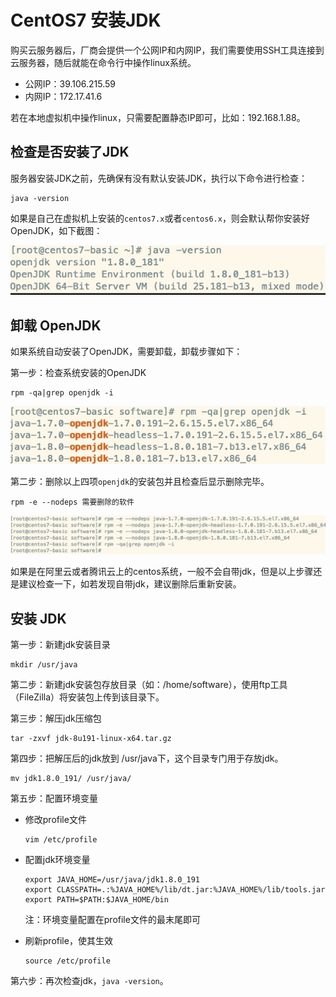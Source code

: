 # CentOS7 安装JDK

购买云服务器后，厂商会提供一个公网IP和内网IP，我们需要使用SSH工具连接到云服务器，随后就能在命令行中操作linux系统。

- 公网IP：39.106.215.59
- 内网IP：172.17.41.6

若在本地虚拟机中操作linux，只需要配置静态IP即可，比如：192.168.1.88。



## 检查是否安装了JDK

服务器安装JDK之前，先确保有没有默认安装JDK，执行以下命令进行检查：

```
java -version
```

如果是自己在虚拟机上安装的<code>centos7.x</code>或者<code>centos6.x</code>，则会默认帮你安装好OpenJDK，如下截图：

![image-20211018105950845](assets/image-20211018105950845.png)





## 卸载 OpenJDK

如果系统自动安装了OpenJDK，需要卸载，卸载步骤如下：

第一步：检查系统安装的OpenJDK

```
rpm -qa|grep openjdk -i
```

![image-20211018110208451](assets/image-20211018110208451.png)

第二步：删除以上四项<code>openjdk</code>的安装包并且检查后显示删除完毕。

```
rpm -e --nodeps 需要删除的软件
```

![image-20211018110413070](assets/image-20211018110413070.png)

如果是在阿里云或者腾讯云上的centos系统，一般不会自带jdk，但是以上步骤还是建议检查一下，如若发现自带jdk，建议删除后重新安装。



## 安装 JDK

第一步：新建jdk安装目录

```
mkdir /usr/java
```

第二步：新建jdk安装包存放目录（如：/home/software），使用ftp工具（FileZilla）将安装包上传到该目录下。

第三步：解压jdk压缩包

```
tar -zxvf jdk-8u191-linux-x64.tar.gz
```

第四步：把解压后的jdk放到 /usr/java下，这个目录专门用于存放jdk。

```
mv jdk1.8.0_191/ /usr/java/
```

第五步：配置环境变量

- 修改profile文件

  ```
  vim /etc/profile
  ```

- 配置jdk环境变量

  ```
  export JAVA_HOME=/usr/java/jdk1.8.0_191
  export CLASSPATH=.:%JAVA_HOME%/lib/dt.jar:%JAVA_HOME%/lib/tools.jar  
  export PATH=$PATH:$JAVA_HOME/bin
  ```

  注：环境变量配置在profile文件的最末尾即可

- 刷新profile，使其生效

  ```
  source /etc/profile
  ```

第六步：再次检查jdk，`java -version`。